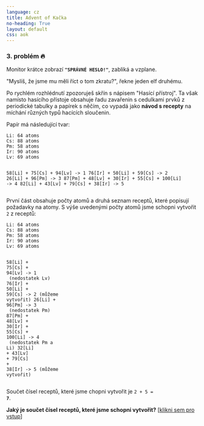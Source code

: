 ```yaml
---
language: cz
title: Advent of Kačka
no-heading: True
layout: default
css: aok
---
```


### 3. problém 🔥

Monitor krátce zobrazí **`"SPRÁVNÉ HESLO!"`**, zabliká a vzplane.

<span class="quote">"Myslíš, že jsme mu měli říct o tom zkratu?"</span>, řekne jeden elf druhému.

Po rychlém rozhlédnutí zpozoruješ skřín s nápisem "Hasící přístroj".
Ta však namísto hasícího přístoje obsahuje řadu zavařenin s cedulkami prvků z periodické tabulky a papírek s něčím, co vypadá jako **návod s recepty** na míchání různých typů hacících sloučenin.

Papír má následující tvar:

<div class="language-plaintext highlighter-rouge"><div class="highlight"><pre class="highlight"><code>Li: 64 atoms
Cs: 88 atoms
Pm: 58 atoms
Ir: 90 atoms
Lv: 69 atoms

58[Li] + 75[Cs] + 94[Lv] -> 1
76[Ir] + 50[Li] + 59[Cs] -> 2
26[Li] + 96[Pm] -> 3
87[Pm] + 48[Lv] + 30[Ir] + 55[Cs] + 100[Li] -> 4
82[Li] + 43[Lv] + 79[Cs] + 38[Ir] -> 5
</code></pre></div></div>

První část obsahuje počty atomů a druhá seznam receptů, které popisují požadavky na atomy.
S výše uvedenými počty atomů jsme schopni vytvořit `2` z receptů:

<div class="language-plaintext highlighter-rouge"><div class="highlight"><pre class="highlight"><code>Li: 64 atoms
Cs: 88 atoms
Pm: 58 atoms
Ir: 90 atoms
Lv: 69 atoms

<span class="green">58[Li]</span> <span class="gray">+</span> <span class="green">75[Cs]</span> <span class="gray">+</span> <span class="red">94[Lv]</span><span class="gray"> -&gt; 1</span>                    <span class="gray"> (nedostatek <span class="red">Lv</span>)</span>
<span class="green">76[Ir]</span> <span class="gray">+</span> <span class="green">50[Li]</span> <span class="gray">+</span> <span class="green">59[Cs]</span><span class=""> -&gt; 2</span>                     (můžeme vytvořit)
<span class="green">26[Li]</span> <span class="gray">+</span> <span class="red">96[Pm]</span><span class="gray"> -&gt; 3</span>                             <span class="gray"> (nedostatek <span class="red">Pm</span>)</span>
<span class="red">87[Pm]</span> <span class="gray">+</span> <span class="green">48[Lv]</span> <span class="gray">+</span> <span class="green">30[Ir]</span> <span class="gray">+</span> <span class="green">55[Cs]</span> <span class="gray">+</span> <span class="red">100[Li]</span><span class="gray"> -&gt; 4</span> <span class="gray"> (nedostatek <span class="red">Pm</span> a <span class="red">Li</span>)</span>
<span class="green">32[Li]</span> <span class="gray">+</span> <span class="green">43[Lv]</span> <span class="gray">+</span> <span class="green">79[Cs]</span> <span class="gray">+</span> <span class="green">38[Ir]</span><span class=""> -&gt; 5</span>            (můžeme vytvořit)
</code></pre></div></div>

Součet čísel receptů, které jsme chopni vytvořit je <code class="language-plaintext highlighter-rouge">2 + 5 = <strong>7</strong></code>.

**Jaký je součet čísel receptů, které jsme schopni vytvořit?** [[klikni sem pro vstup](/aok/12345678.in)]
